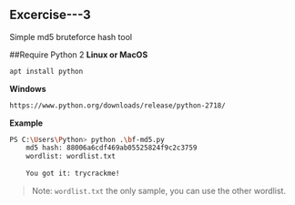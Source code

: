 ## Excercise---3
Simple md5 bruteforce hash tool

##Require Python 2
**Linux or MacOS**
```sh
apt install python
```
**Windows**
```sh
https://www.python.org/downloads/release/python-2718/
```
**Example**
```sh
PS C:\Users\Python> python .\bf-md5.py
    md5 hash: 88006a6cdf469ab05525824f9c2c3759
    wordlist: wordlist.txt
    
    You got it: trycrackme!
```

> Note: `wordlist.txt` the only sample, you can use the other wordlist.
